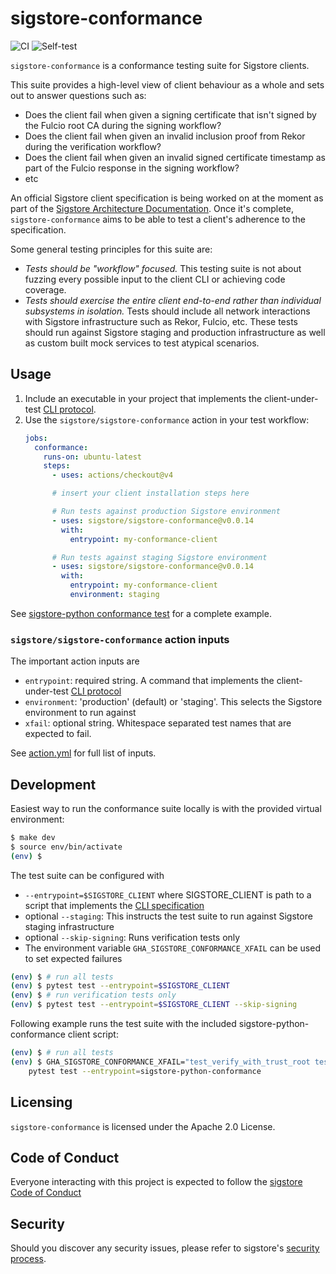 sigstore-conformance
====================

<!--- @begin-badges@ --->
![CI](https://github.com/sigstore/sigstore-conformance/workflows/CI/badge.svg)
![Self-test](https://github.com/sigstore/sigstore-conformance/workflows/Self-test/badge.svg)
<!--- @end-badges@ --->

`sigstore-conformance` is a conformance testing suite for Sigstore clients.

This suite provides a high-level view of client behaviour as a whole and sets
out to answer questions such as:
- Does the client fail when given a signing certificate that isn't signed by
  the Fulcio root CA during the signing workflow?
- Does the client fail when given an invalid inclusion proof from Rekor during
  the verification workflow?
- Does the client fail when given an invalid signed certificate timestamp as
  part of the Fulcio response in the signing workflow?
- etc

An official Sigstore client specification is being worked on at the moment as
part of the [Sigstore Architecture Documentation](https://github.com/sigstore/architecture-docs).
Once it's complete, `sigstore-conformance` aims to be able to test a client's
adherence to the specification.

Some general testing principles for this suite are:
- *Tests should be "workflow" focused.* This testing suite is not about fuzzing
  every possible input to the client CLI or achieving code coverage.
- *Tests should exercise the entire client end-to-end rather than individual
  subsystems in isolation.* Tests should include all network interactions with
  Sigstore infrastructure such as Rekor, Fulcio, etc. These tests should run
  against Sigstore staging and production infrastructure as well as custom built
  mock services to test atypical scenarios.

## Usage

1. Include an executable in your project that implements the
client-under-test [CLI protocol](docs/cli_protocol.md).
2. Use the `sigstore/sigstore-conformance` action in your test workflow:
    ```yaml
    jobs:
      conformance:
        runs-on: ubuntu-latest
        steps:
          - uses: actions/checkout@v4

          # insert your client installation steps here

          # Run tests against production Sigstore environment
          - uses: sigstore/sigstore-conformance@v0.0.14
            with:
              entrypoint: my-conformance-client

          # Run tests against staging Sigstore environment
          - uses: sigstore/sigstore-conformance@v0.0.14
            with:
              entrypoint: my-conformance-client
              environment: staging
    ```

See [sigstore-python conformance test](https://github.com/sigstore/sigstore-python/blob/main/.github/workflows/conformance.yml)
for a complete example.

### `sigstore/sigstore-conformance` action inputs

The important action inputs are
* `entrypoint`: required string. A command that implements the client-under-test
  [CLI protocol](docs/cli_protocol.md)
* `environment`: 'production' (default) or 'staging'. This selects the Sigstore environment to
  run against
* `xfail`: optional string. Whitespace separated test names that are expected to fail.

See [action.yml](action.yml) for full list of inputs.

## Development

Easiest way to run the conformance suite locally is with the provided virtual environment:
```sh
$ make dev
$ source env/bin/activate
(env) $
```

The test suite can be configured with
* `--entrypoint=$SIGSTORE_CLIENT` where SIGSTORE_CLIENT is path to a script that implements the
  [CLI specification](https://github.com/sigstore/sigstore-conformance/blob/main/docs/cli_protocol.md)
* optional `--staging`: This instructs the test suite to run against Sigstore staging infrastructure
* optional `--skip-signing`: Runs verification tests only
* The environment variable `GHA_SIGSTORE_CONFORMANCE_XFAIL` can be used to
  set expected failures

```sh
(env) $ # run all tests
(env) $ pytest test --entrypoint=$SIGSTORE_CLIENT
(env) $ # run verification tests only
(env) $ pytest test --entrypoint=$SIGSTORE_CLIENT --skip-signing
```

Following example runs the test suite with the included sigstore-python-conformance client script:
```sh
(env) $ # run all tests
(env) $ GHA_SIGSTORE_CONFORMANCE_XFAIL="test_verify_with_trust_root test_verify_dsse_bundle_with_trust_root" \
    pytest test --entrypoint=sigstore-python-conformance
```

## Licensing

`sigstore-conformance` is licensed under the Apache 2.0 License.

## Code of Conduct

Everyone interacting with this project is expected to follow the
[sigstore Code of Conduct](https://github.com/sigstore/.github/blob/main/CODE_OF_CONDUCT.md)

## Security

Should you discover any security issues, please refer to sigstore's [security
process](https://github.com/sigstore/.github/blob/main/SECURITY.md).
